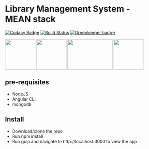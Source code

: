 # Library Management System - MEAN stack 


[![Codacy Badge](https://api.codacy.com/project/badge/Grade/693f085ee97947ce8dc0514b46d68c51)](https://app.codacy.com/app/xXZang3tsuXx/mean-book-library?utm_source=github.com&utm_medium=referral&utm_content=xXZang3tsuXx/mean-book-library&utm_campaign=badger)
[![Build Status](https://travis-ci.org/xXZang3tsuXx/mean-book-library.svg?branch=master)](https://travis-ci.org/xXZang3tsuXx/mean-book-library) [![Greenkeeper badge](https://badges.greenkeeper.io/xXZang3tsuXx/mean-book-library.svg)](https://greenkeeper.io/)

<div>
<img align="left" width="100" height="100" src="https://i2.wp.com/www.damiencosset.com/wp-content/uploads/2017/07/mongodb.png">

<img align="center" width="100" height="100" src="https://www.atatus.com/images/devicon/icon-express.svg">

<img align="left" width="100" height="100" src="https://png.icons8.com/color/1600/angularjs.png">

<img align="left" width="150" height="100" src="https://cdn.pixabay.com/photo/2015/04/23/17/41/node-js-736399_960_720.png">

</div>


## pre-requisites

  - NodeJS
  - Angular CLI  
  - mongodb

## Install 

  - Download/clone the repo
  - Run npm install
  - Run gulp and navigate to http://localhost:3000 to view the app